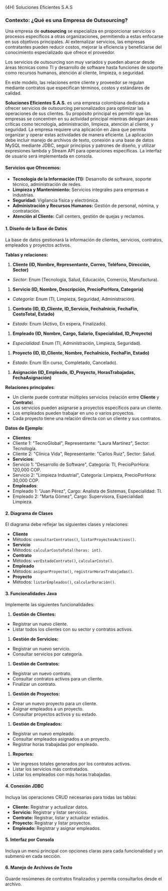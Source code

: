 (4H) Soluciones Eficientes S.A.S

### **Contexto: ¿Qué es una Empresa de Outsourcing?**

Una empresa de **outsourcing** se especializa en proporcionar servicios o procesos específicos a otras organizaciones, permitiendo a estas enfocarse en sus objetivos principales. Al externalizar servicios, las empresas contratantes pueden reducir costos, mejorar la eficiencia y beneficiarse del conocimiento especializado que ofrece el proveedor.

Los servicios de outsourcing son muy variados y pueden abarcar desde áreas técnicas como TI y desarrollo de software hasta funciones de soporte como recursos humanos, atención al cliente, limpieza, o seguridad.

En este modelo, las relaciones entre cliente y proveedor se regulan mediante contratos que especifican términos, costos y estándares de calidad.



**Soluciones Eficientes S.A.S.** es una empresa colombiana dedicada a ofrecer servicios de outsourcing personalizados para optimizar las operaciones de sus clientes. Su propósito principal es permitir que las empresas se concentren en su actividad principal mientras delegan áreas críticas como tecnología, administración, limpieza, atención al cliente, y seguridad. La empresa requiere una aplicación en Java que permita organizar y operar estas actividades de manera eficiente. La aplicación debe incluir manejo de archivos de texto, conexión a una base de datos MySQL mediante JDBC, seguir principios y patrones de diseño, y utilizar expresiones lambda y Stream API para operaciones específicas. La interfaz de usuario será implementada en consola.



#### **Servicios que Ofrecemos:**

- **Tecnología de la Información (TI):** Desarrollo de software, soporte técnico, administración de redes.
- **Limpieza y Mantenimiento:** Servicios integrales para empresas e industrias.
- **Seguridad:** Vigilancia física y electrónica.
- **Administración y Recursos Humanos:** Gestión de personal, nómina, y contratación.
- **Atención al Cliente:** Call centers, gestión de quejas y reclamos.

###  

#### **1. Diseño de la Base de Datos**

La base de datos gestionará la información de clientes, servicios, contratos, empleados y proyectos activos.

**Tablas y relaciones:**

1. **Cliente (ID, Nombre, Representante, Correo, Teléfono, Dirección, Sector)**

- *Sector*: Enum (Tecnología, Salud, Educación, Comercio, Manufactura).

1. **Servicio (ID, Nombre, Descripción, PrecioPorHora, Categoría)**

- *Categoría*: Enum (TI, Limpieza, Seguridad, Administración).

1. **Contrato (ID, ID_Cliente, ID_Servicio, FechaInicio, FechaFin, CostoTotal, Estado)**

- *Estado*: Enum (Activo, En espera, Finalizado).

1. **Empleado (ID, Nombre, Cargo, Salario, Especialidad, ID_Proyecto)**

- *Especialidad*: Enum (TI, Administración, Limpieza, Seguridad).

1. **Proyecto (ID, ID_Cliente, Nombre, FechaInicio, FechaFin, Estado)**

- *Estado*: Enum (En curso, Completado, Cancelado).

1. **Asignación (ID_Empleado, ID_Proyecto, HorasTrabajadas, FechaAsignación)**

**Relaciones principales**:

- Un cliente puede contratar múltiples servicios (relación entre **Cliente** y **Contrato**).
- Los servicios pueden asignarse a proyectos específicos para un cliente.
- Los empleados pueden trabajar en uno o varios proyectos.
- Cada proyecto tiene una relación directa con un cliente y sus contratos.

**Datos de Ejemplo**:

- **Clientes**:
- Cliente 1: "TecnoGlobal", Representante: "Laura Martínez", Sector: Tecnología.
- Cliente 2: "Clínica Vida", Representante: "Carlos Ruiz", Sector: Salud.
- **Servicios**:
- Servicio 1: "Desarrollo de Software", Categoría: TI, PrecioPorHora: 120,000 COP.
- Servicio 2: "Limpieza Industrial", Categoría: Limpieza, PrecioPorHora: 30,000 COP.
- **Empleados**:
- Empleado 1: "Juan Pérez", Cargo: Analista de Sistemas, Especialidad: TI.
- Empleado 2: "Marta Gómez", Cargo: Supervisora, Especialidad: Limpieza.

#### **2. Diagrama de Clases**

El diagrama debe reflejar las siguientes clases y relaciones:

- **Cliente**
- Métodos: `consultarContratos()`, `listarProyectosActivos()`.
- **Servicio**
- Métodos: `calcularCostoTotal(horas: int)`.
- **Contrato**
- Métodos: `verEstadoContrato()`, `calcularCosto()`.
- **Empleado**
- Métodos: `asignarProyecto()`, `registrarHorasTrabajadas()`.
- **Proyecto**
- Métodos: `listarEmpleados()`, `calcularDuración()`.

#### **3. Funcionalidades Java**

Implemente las siguientes funcionalidades:

1. **Gestión de Clientes:**

- Registrar un nuevo cliente.
- Listar todos los clientes con su sector y contratos activos.

1. **Gestión de Servicios:**

- Registrar un nuevo servicio.
- Consultar servicios por categoría.

1. **Gestión de Contratos:**

- Registrar un nuevo contrato.
- Consultar contratos activos para un cliente.
- Finalizar un contrato.

1. **Gestión de Proyectos:**

- Crear un nuevo proyecto para un cliente.
- Asignar empleados a un proyecto.
- Consultar proyectos activos y su estado.

1. **Gestión de Empleados:**

- Registrar un nuevo empleado.
- Consultar empleados asignados a un proyecto.
- Registrar horas trabajadas por empleado.

1. **Reportes:**

- Ver ingresos totales generados por los contratos activos.
- Listar los servicios más contratados.
- Listar los empleados con más horas trabajadas.

#### **4. Conexión JDBC**

Incluya las operaciones CRUD necesarias para todas las tablas:

- **Cliente:** Registrar y actualizar datos.
- **Servicio:** Registrar y listar servicios.
- **Contrato:** Registrar, listar y actualizar estados.
- **Proyecto:** Registrar y listar proyectos.
- **Empleado:** Registrar y asignar empleados.

#### **5. Interfaz por Consola**

Incluya un menú principal con opciones claras para cada funcionalidad y un submenú en cada sección.

#### **6. Manejo de Archivos de Texto**

Guarde resúmenes de contratos finalizados y permita consultarlos desde el archivo.
